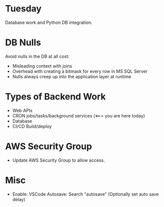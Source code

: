 # Tuesday
Database work and Python DB integration.

# DB Nulls
Avoid nulls in the DB at all cost:
- Misleading context with joins
- Overhead with creating a bitmask for every row in MS SQL Server
- Nulls always creep up into the application layer at runtime

# Types of Backend Work
- Web APIs
- CRON jobs/tasks/background services (<=== you are here today)
- Database
- CI/CD Build/deploy


# AWS Security Group
- Update AWS Security Group to allow access.

# Misc
- Enable: VSCode Autosave: Search "autosave" (Optionally set auto save delay)
